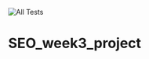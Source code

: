 ![All Tests](https://github.com/Stemluis/SEO_week3_project/actions/workflows/test.yaml/badge.svg?event=push)

# SEO_week3_project